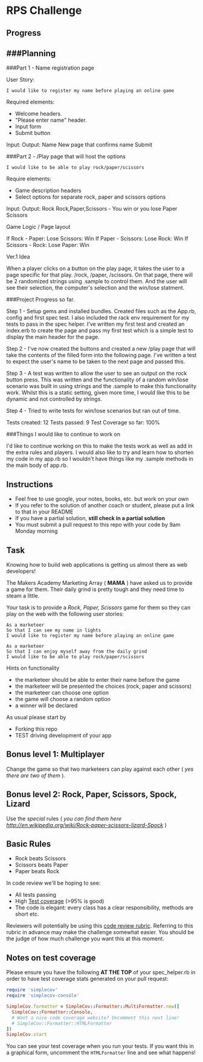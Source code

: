 # RPS Challenge

## Progress

###Planning
------------

###Part 1 - Name registration page

User Story:
```
I would like to register my name before playing an online game
```

Required elements:

- Welcome headers.
- "Please enter name" header.
- Input form
- Submit button

Input:        Output:
Name          New page that confirms name
Submit

###Part 2 - /Play page that will host the options
```
I would like to be able to play rock/paper/scissors
```

Require elements:

- Game description headers
- Select options for separate rock, paper and scissors options

Input:      Output:
Rock        Rock,Paper,Scissors - You win or you lose
Paper
Scissors


Game Logic / Page layout

If Rock -       Paper: Lose
                Scissors: Win
If Paper -      Scissors: Lose
                Rock: Win
If Scissors -   Rock: Lose
                Paper: Win

Ver.1 Idea

When a player clicks on a button on the play page, it takes the user to a page specific for that play. /rock, /paper, /scissors.
On that page, there will be 2 randomized strings using .sample to control them. And the user will see their selection, the computer's selection and the win/lose statment.


###Project Progress so far.

Step 1 - Setup gems and installed bundles. Created files such as the App.rb, config and first spec test. I also included the rack env requirement for my tests to pass in the spec helper.
I've written my first test and created an index.erb to create the page and pass my first test which is a simple test to display the main header for the page.

Step 2 - I've now created the buttons and created a new /play page that will take the contents of the filled form into the following page. I've written a test to expect the user's name to be taken to the next page and passed this.

Step 3 - A test was written to allow the user to see an output on the rock button press. This was written and the functionality of a random win/lose scenario was built in using strings and the .sample to make this functionality work. Whilst this is a static setting, given more time, I would like this to be dynamic and not controlled by strings.

Step 4 - Tried to write tests for win/lose scenarios but ran out of time.


Tests created: 12
Tests passed: 9
Test Coverage so far: 100%

###Things I would like to continue to work on

I'd like to continue working on this to make the tests work as well as add in the extra rules and players.
I would also like to try and learn how to shorten my code in my app.rb so I wouldn't have things like my .sample methods in the main body of app.rb.

Instructions
-------

* Feel free to use google, your notes, books, etc. but work on your own
* If you refer to the solution of another coach or student, please put a link to that in your README
* If you have a partial solution, **still check in a partial solution**
* You must submit a pull request to this repo with your code by 9am Monday morning

Task
----

Knowing how to build web applications is getting us almost there as web developers!

The Makers Academy Marketing Array ( **MAMA** ) have asked us to provide a game for them. Their daily grind is pretty tough and they need time to steam a little.

Your task is to provide a _Rock, Paper, Scissors_ game for them so they can play on the web with the following user stories:

```
As a marketeer
So that I can see my name in lights
I would like to register my name before playing an online game

As a marketeer
So that I can enjoy myself away from the daily grind
I would like to be able to play rock/paper/scissors
```

Hints on functionality

- the marketeer should be able to enter their name before the game
- the marketeer will be presented the choices (rock, paper and scissors)
- the marketeer can choose one option
- the game will choose a random option
- a winner will be declared


As usual please start by

* Forking this repo
* TEST driving development of your app


## Bonus level 1: Multiplayer

Change the game so that two marketeers can play against each other ( _yes there are two of them_ ).

## Bonus level 2: Rock, Paper, Scissors, Spock, Lizard

Use the _special_ rules ( _you can find them here http://en.wikipedia.org/wiki/Rock-paper-scissors-lizard-Spock_ )

## Basic Rules

- Rock beats Scissors
- Scissors beats Paper
- Paper beats Rock

In code review we'll be hoping to see:

* All tests passing
* High [Test coverage](https://github.com/makersacademy/course/blob/main/pills/test_coverage.md) (>95% is good)
* The code is elegant: every class has a clear responsibility, methods are short etc.

Reviewers will potentially be using this [code review rubric](docs/review.md).  Referring to this rubric in advance may make the challenge somewhat easier.  You should be the judge of how much challenge you want this at this moment.

Notes on test coverage
----------------------

Please ensure you have the following **AT THE TOP** of your spec_helper.rb in order to have test coverage stats generated
on your pull request:

```ruby
require 'simplecov'
require 'simplecov-console'

SimpleCov.formatter = SimpleCov::Formatter::MultiFormatter.new([
  SimpleCov::Formatter::Console,
  # Want a nice code coverage website? Uncomment this next line!
  # SimpleCov::Formatter::HTMLFormatter
])
SimpleCov.start
```

You can see your test coverage when you run your tests. If you want this in a graphical form, uncomment the `HTMLFormatter` line and see what happens!
